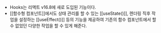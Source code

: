 - Hooks는 리액트 v16.8에 새로 도입된 기능이다.
- [[함수형 컴포넌트]]에서도 상태 관리를 할 수 있는 [[useState()]], 렌더링 직후 작업을 설정하는 [[useEffect()]] 등의 기능을 제공하여 기존의 함수 컴포넌트에서 할 수 없었던 다양한 작업을 할 수 있게 해준다.
